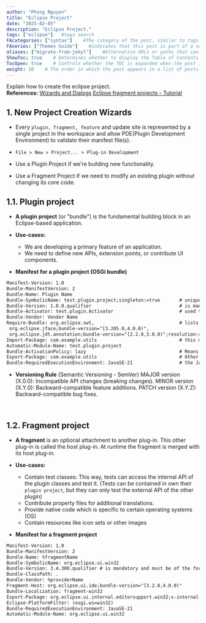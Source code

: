 ```yaml
---
author: "Phong Nguyen"
title: "Eclipse Project"
date: "2025-02-05"
description: "Eclipse Project."
tags: ["eclipse"]   #tags search
FAcategories: ["syntax"]    #The category of the post, similar to tags but usually for broader classification.
FAseries: ["Themes Guide"]    #indicates that this post is part of a series of related posts
aliases: ["migrate-from-jekyl"]    #Alternative URLs or paths that can be used to access this post, useful for redirects from old posts or similar content.
ShowToc: true    # Determines whether to display the Table of Contents (TOC) for the post.
TocOpen: true    # Controls whether the TOC is expanded when the post is loaded. 
weight: 10    # The order in which the post appears in a list of posts. Lower numbers make the post appear earlier.
---
```

Explain how to create the eclipse project.    
**References:** 
[Wizards and Dialogs](https://help.eclipse.org/latest/index.jsp?topic=%2Forg.eclipse.pde.doc.user%2Fguide%2Ftools%2Fproject_wizards%2Fnew_fragment_project.htm)
[Eclipse fragment projects - Tutorial](https://www.vogella.com/tutorials/EclipseFragmentProject/article.html#example-manifest-for-a-fragment)<br>
## 1. New Project Creation Wizards
- Every `plugin, fragment, feature` and update site is represented by a single project in the workspace and allow PDE(Plugin Development Environment) to validate their manifest file(s). 
- `File > New > Project... > Plug-in Development`

- Use a Plugin Project if we're building new functionality.
- Use a Fragment Project if we need to modify an existing plugin without changing its core code.
## 1.1. Plugin project
- **A plugin project** (or "bundle") is the fundamental building block in an Eclipse-based application.

- **Use-cases:**
  - We are developing a primary feature of an application.
  - We need to define new APIs, extension points, or contribute UI components.

- **Manifest for a plugin project (OSGi bundle)**
```xml
Manifest-Version: 1.0
Bundle-ManifestVersion: 2
Bundle-Name: Plugin Name
Bundle-SymbolicName: test.plugin.project;singleton:=true       # unique identifier for an plugin, The singleton:=true means only one instance of this plugin can be active in the runtime environment.
Bundle-Version: 1.0.0.qualifier                                # is mandatory and must be of the form major.minor.micro.qualifier
Bundle-Activator: test.plugin.Activator                        # used to control the bundle's life cycle
Bundle-Vendor: Vendor Name
Require-Bundle: org.eclipse.swt,                               # lists dependencies on other plugins, this means the current plugin depends on org.eclipse.swt, ... and can use all exported packages from it.
 org.eclipse.jface;bundle-version="[3.205.0,4.0.0)",
 org.eclipse.jdt.annotation;bundle-version="[2.2.0,3.0.0)";resolution:=optional # optional, if the bundle is missing, the plugin must still work without failing.
Import-Package: com.example.utils                              # this means the plugin only depends on specific packages, not the whole bundle.
Automatic-Module-Name: test.plugin.project
Bundle-ActivationPolicy: lazy                                  # Means the plugin will not be activated until needed
Export-Package: com.example.utils                              # Other plugins can use the classes in com.example.utils
Bundle-RequiredExecutionEnvironment: JavaSE-21                 # the Java version required to run the plugin. 
```

- **Versioning Rule** (Semantic Versioning - SemVer)
MAJOR version (X.0.0): Incompatible API changes (breaking changes).
MINOR version (X.Y.0): Backward-compatible feature additions.
PATCH version (X.Y.Z): Backward-compatible bug fixes.
<br>


## 1.2. Fragment project
- **A fragment** is an optional attachment to another plug-in. This other plug-in is called the host plug-in. At runtime the fragment is merged with its host plug-in.

- **Use-cases:**
  - Contain test classes: This way, tests can access the internal API of the plugin classes and test it. (Tests can be contained in own their `plugin project`, but they can only test the external API of the other plugin)
  - Contribute property files for additional translations.
  - Provide native code which is specific to certain operating systems (OS)
  - Contain resources like icon sets or other images

- **Manifest for a fragment project**

```xml
Manifest-Version: 1.0
Bundle-ManifestVersion: 2
Bundle-Name: %fragmentName
Bundle-SymbolicName: org.eclipse.ui.win32
Bundle-Version: 3.4.300.qualifier # is mandatory and must be of the form major.minor.micro.qualifier
Bundle-ClassPath: .
Bundle-Vendor: %providerName
Fragment-Host: org.eclipse.ui.ide;bundle-version="[3.2.0,4.0.0)"
Bundle-Localization: fragment-win32
Export-Package: org.eclipse.ui.internal.editorsupport.win32;x-internal:=true
Eclipse-PlatformFilter: (osgi.ws=win32)
Bundle-RequiredExecutionEnvironment: JavaSE-21
Automatic-Module-Name: org.eclipse.ui.win32
```



